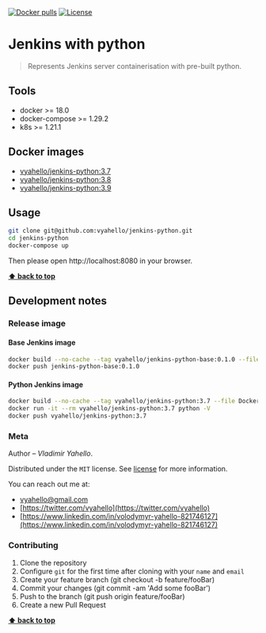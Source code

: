 [![Docker pulls](https://img.shields.io/docker/pulls/vyahello/jenkins-python.svg)](https://hub.docker.com/repository/docker/vyahello/jenkins-python)
[![License](https://img.shields.io/badge/license-MIT-green.svg)](LICENSE.md)

# Jenkins with python

> Represents Jenkins server containerisation with pre-built python.

## Tools

- docker >= 18.0
- docker-compose >= 1.29.2
- k8s >= 1.21.1

## Docker images 

- [vyahello/jenkins-python:3.7](https://hub.docker.com/layers/jenkins-python/vyahello/jenkins-python/3.7/images/sha256-3299c5c817690a91f3ce2fc81f4e8281bbe61bc63c2c869b5544303832d5e64a?context=repo)
- [vyahello/jenkins-python:3.8](https://hub.docker.com/layers/jenkins-python/vyahello/jenkins-python/3.8/images/sha256-016efc8c313cb309a8e3ba87891f20e0d747009168ef274f64429806e2cc7c15?context=repo)
- [vyahello/jenkins-python:3.9](https://hub.docker.com/layers/jenkins-python/vyahello/jenkins-python/3.9/images/sha256-9e1d533be65f02dc69ad3260011a9abe1e960ff66981a3b712da0136c0b31b82?context=repo)

## Usage

```bash
git clone git@github.com:vyahello/jenkins-python.git
cd jenkins-python
docker-compose up
```

Then please open http://localhost:8080 in your browser.

**[⬆ back to top](#jenkins-with-python)**

## Development notes

### Release image 

#### Base Jenkins image

```bash
docker build --no-cache --tag vyahello/jenkins-python-base:0.1.0 --file Dockerfile-base .
docker push jenkins-python-base:0.1.0
```

#### Python Jenkins image

```bash
docker build --no-cache --tag vyahello/jenkins-python:3.7 --file Dockerfile-python3.7 .
docker run -it --rm vyahello/jenkins-python:3.7 python -V
docker push vyahello/jenkins-python:3.7
```

### Meta

Author – _Vladimir Yahello_.

Distributed under the `MIT` license. See [license](LICENSE.md) for more information.

You can reach out me at:
* [vyahello@gmail.com](vyahello@gmail.com)
* [https://twitter.com/vyahello](https://twitter.com/vyahello)
* [https://www.linkedin.com/in/volodymyr-yahello-821746127](https://www.linkedin.com/in/volodymyr-yahello-821746127)

### Contributing

1. Clone the repository
2. Configure `git` for the first time after cloning with your `name` and `email`
3. Create your feature branch (git checkout -b feature/fooBar)
4. Commit your changes (git commit -am 'Add some fooBar')
5. Push to the branch (git push origin feature/fooBar)
6. Create a new Pull Request

**[⬆ back to top](#jenkins-with-python)**

